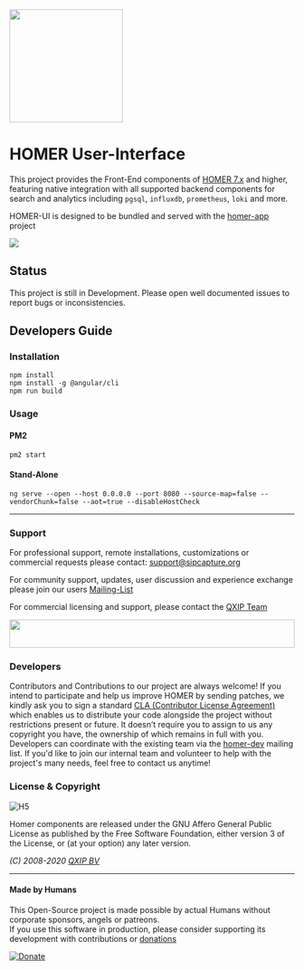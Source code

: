 <img src="https://user-images.githubusercontent.com/1423657/55069501-8348c400-5084-11e9-9931-fefe0f9874a7.png" width=200/>

# HOMER User-Interface

This project provides the Front-End components of [HOMER 7.x](https://github.com/sipcapture) and higher, featuring native integration with all 
supported backend components for search and analytics including `pgsql`, `influxdb`, `prometheus`, `loki` and more.

HOMER-UI is designed to be bundled and served with the [homer-app](https://github.com/sipcapture/homer-app) project


<img src="https://i.imgur.com/Yv9e9OL.gif"/>

## Status
This project is still in Development. Please open well documented issues to report bugs or inconsistencies.

## Developers Guide
### Installation
```
npm install
npm install -g @angular/cli
npm run build
```

### Usage
#### PM2
```
pm2 start
```

#### Stand-Alone
```
ng serve --open --host 0.0.0.0 --port 8080 --source-map=false --vendorChunk=false --aot=true --disableHostCheck
```

----------------

### Support
For professional support, remote installations, customizations or commercial requests please contact: support@sipcapture.org

For community support, updates, user discussion and experience exchange please join our users   [Mailing-List](https://groups.google.com/forum/#!forum/homer-discuss)

For commercial licensing and support, please contact the [QXIP Team](http://qxip.net)

<img src="http://i.imgur.com/9AN08au.gif" width=100% height=50 >



### Developers
Contributors and Contributions to our project are always welcome! If you intend to participate and help us improve HOMER by sending patches, we kindly ask you to sign a standard [CLA (Contributor License Agreement)](http://cla.qxip.net) which enables us to distribute your code alongside the project without restrictions present or future. It doesn’t require you to assign to us any copyright you have, the ownership of which remains in full with you. Developers can coordinate with the existing team via the [homer-dev](http://groups.google.com/group/homer-dev) mailing list. If you'd like to join our internal team and volunteer to help with the project's many needs, feel free to contact us anytime!


### License & Copyright

![H5](https://img.shields.io/badge/license-GNU_AGPL_v3-blue.svg)

Homer components are released under the GNU Affero General Public License as published by the Free Software Foundation, either version 3 of the License, or (at your option) any later version.

*(C) 2008-2020 [QXIP BV](http://qxip.net)*

----------

#### Made by Humans
This Open-Source project is made possible by actual Humans without corporate sponsors, angels or patreons.<br>
If you use this software in production, please consider supporting its development with contributions or [donations](https://www.paypal.com/cgi-bin/webscr?cmd=_donations&business=donation%40sipcapture%2eorg&lc=US&item_name=SIPCAPTURE&no_note=0&currency_code=EUR&bn=PP%2dDonationsBF%3abtn_donateCC_LG%2egif%3aNonHostedGuest)

[![Donate](https://www.paypalobjects.com/en_US/i/btn/btn_donateCC_LG.gif)](https://www.paypal.com/cgi-bin/webscr?cmd=_donations&business=donation%40sipcapture%2eorg&lc=US&item_name=SIPCAPTURE&no_note=0&currency_code=EUR&bn=PP%2dDonationsBF%3abtn_donateCC_LG%2egif%3aNonHostedGuest) 

